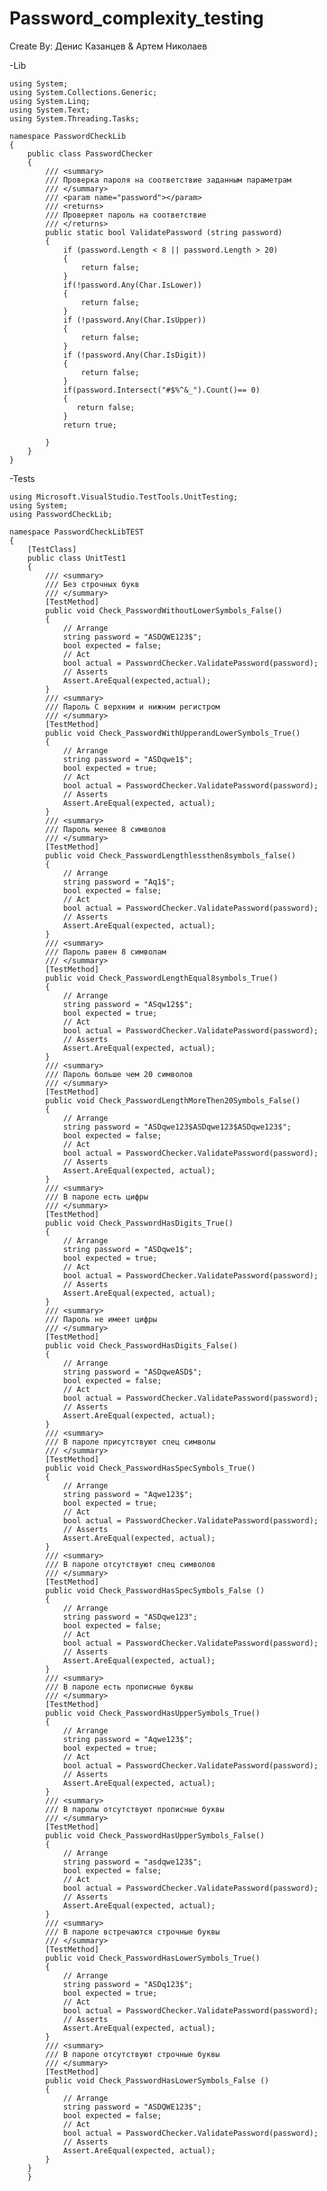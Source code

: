# Password_complexity_testing
Create By: Денис Казанцев & Артем Николаев

-Lib

    using System;
    using System.Collections.Generic;
    using System.Linq;
    using System.Text;
    using System.Threading.Tasks;
    
    namespace PasswordCheckLib
    {
        public class PasswordChecker
        {
            /// <summary>
            /// Проверка пароля на соответствие заданным параметрам
            /// </summary>
            /// <param name="password"></param>
            /// <returns>
            /// Проверяет пароль на соответствие 
            /// </returns>
            public static bool ValidatePassword (string password)
            {
                if (password.Length < 8 || password.Length > 20)
                {
                    return false; 
                }
                if(!password.Any(Char.IsLower))
                {
                    return false;
                }
                if (!password.Any(Char.IsUpper))
                {
                    return false;
                }
                if (!password.Any(Char.IsDigit))
                {
                    return false;
                }
                if(password.Intersect("#$%^&_").Count()== 0)
                {
                   return false;
                }
                return true;
    
            }
        }
    }
    
-Tests


    using Microsoft.VisualStudio.TestTools.UnitTesting;
    using System;
    using PasswordCheckLib;
    
    namespace PasswordCheckLibTEST
    {
        [TestClass]
        public class UnitTest1
        { 
            /// <summary>
            /// Без строчных букв
            /// </summary>
            [TestMethod]
            public void Check_PasswordWithoutLowerSymbols_False()
            {
                // Arrange
                string password = "ASDQWE123$";
                bool expected = false;
                // Act
                bool actual = PasswordChecker.ValidatePassword(password);
                // Asserts
                Assert.AreEqual(expected,actual);
            }
            /// <summary>
            /// Пароль С верхним и нижним регистром
            /// </summary>
            [TestMethod]
            public void Check_PasswordWithUpperandLowerSymbols_True()
            {
                // Arrange
                string password = "ASDqwe1$";
                bool expected = true;
                // Act
                bool actual = PasswordChecker.ValidatePassword(password);
                // Asserts
                Assert.AreEqual(expected, actual);
            }
            /// <summary>
            /// Пароль менее 8 символов
            /// </summary>
            [TestMethod]
            public void Check_PasswordLengthlessthen8symbols_false()
            {
                // Arrange
                string password = "Aq1$";
                bool expected = false;
                // Act
                bool actual = PasswordChecker.ValidatePassword(password);
                // Asserts
                Assert.AreEqual(expected, actual);
            }
            /// <summary>
            /// Пароль равен 8 символам
            /// </summary>
            [TestMethod]
            public void Check_PasswordLengthEqual8symbols_True()
            {
                // Arrange
                string password = "ASqw12$$";
                bool expected = true;
                // Act
                bool actual = PasswordChecker.ValidatePassword(password);
                // Asserts
                Assert.AreEqual(expected, actual);
            }
            /// <summary>
            /// Пароль больше чем 20 символов
            /// </summary>
            [TestMethod]
            public void Check_PasswordLengthMoreThen20Symbols_False()
            {
                // Arrange
                string password = "ASDqwe123$ASDqwe123$ASDqwe123$";
                bool expected = false;
                // Act
                bool actual = PasswordChecker.ValidatePassword(password);
                // Asserts
                Assert.AreEqual(expected, actual);
            }
            /// <summary>
            /// В пароле есть цифры
            /// </summary>
            [TestMethod]
            public void Check_PasswordHasDigits_True()
            {
                // Arrange
                string password = "ASDqwe1$";
                bool expected = true;
                // Act
                bool actual = PasswordChecker.ValidatePassword(password);
                // Asserts
                Assert.AreEqual(expected, actual);
            }
            /// <summary>
            /// Пароль не имеет цифры
            /// </summary>
            [TestMethod]
            public void Check_PasswordHasDigits_False()
            {
                // Arrange
                string password = "ASDqweASD$";
                bool expected = false;
                // Act
                bool actual = PasswordChecker.ValidatePassword(password);
                // Asserts
                Assert.AreEqual(expected, actual);
            }
            /// <summary>
            /// В пароле присутствуют спец символы
            /// </summary>
            [TestMethod]
            public void Check_PasswordHasSpecSymbols_True()
            {
                // Arrange
                string password = "Aqwe123$";
                bool expected = true;
                // Act
                bool actual = PasswordChecker.ValidatePassword(password);
                // Asserts
                Assert.AreEqual(expected, actual);
            }
            /// <summary>
            /// В пароле отсутствуют спец символов
            /// </summary>
            [TestMethod]
            public void Check_PasswordHasSpecSymbols_False ()
            {
                // Arrange
                string password = "ASDqwe123";
                bool expected = false;
                // Act
                bool actual = PasswordChecker.ValidatePassword(password);
                // Asserts
                Assert.AreEqual(expected, actual);
            }
            /// <summary>
            /// В пароле есть прописные буквы
            /// </summary>
            [TestMethod]
            public void Check_PasswordHasUpperSymbols_True()
            {
                // Arrange
                string password = "Aqwe123$";
                bool expected = true;
                // Act
                bool actual = PasswordChecker.ValidatePassword(password);
                // Asserts
                Assert.AreEqual(expected, actual);
            }
            /// <summary>
            /// В паролы отсутствуют прописные буквы
            /// </summary>
            [TestMethod]
            public void Check_PasswordHasUpperSymbols_False()
            {
                // Arrange
                string password = "asdqwe123$";
                bool expected = false;
                // Act
                bool actual = PasswordChecker.ValidatePassword(password);
                // Asserts
                Assert.AreEqual(expected, actual);
            }
            /// <summary>
            /// В пароле встречаются строчные буквы
            /// </summary>
            [TestMethod]
            public void Check_PasswordHasLowerSymbols_True()
            {
                // Arrange
                string password = "ASDq123$";
                bool expected = true;
                // Act
                bool actual = PasswordChecker.ValidatePassword(password);
                // Asserts
                Assert.AreEqual(expected, actual);
            }
            /// <summary>
            /// В пароле отсутствуют строчные буквы
            /// </summary>
            [TestMethod]
            public void Check_PasswordHasLowerSymbols_False ()
            {
                // Arrange
                string password = "ASDQWE123$";
                bool expected = false;
                // Act
                bool actual = PasswordChecker.ValidatePassword(password);
                // Asserts
                Assert.AreEqual(expected, actual);
            }
        }
        }
